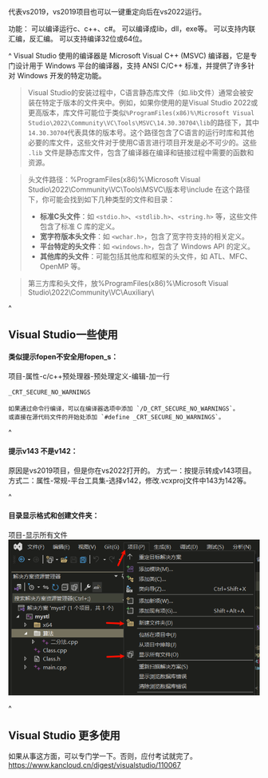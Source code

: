 代表vs2019，vs2019项目也可以一键重定向后在vs2022运行。

功能：
可以编译运行c、c++、c#。
可以编译成lib，dll，exe等。
可以支持内联汇编，反汇编。
可以支持编译32位或64位。


^
Visual Studio 使用的编译器是 Microsoft Visual C++ (MSVC) 编译器，它是专门设计用于 Windows 平台的编译器，支持 ANSI C/C++ 标准，并提供了许多针对 Windows 开发的特定功能。

>Visual Studio的安装过程中，‌C语言静态库文件（‌如.lib文件）‌通常会被安装在特定于版本的文件夹中。‌例如，‌如果你使用的是Visual Studio 2022或更高版本，‌库文件可能位于类似`%ProgramFiles(x86)%\Microsoft Visual Studio\2022\Community\VC\Tools\MSVC\14.30.30704\lib`的路径下，‌其中`14.30.30704`代表具体的版本号。‌这个路径包含了C语言的运行时库和其他必要的库文件，‌这些文件对于使用C语言进行项目开发是必不可少的。‌这些 `.lib` 文件是静态库文件，包含了编译器在编译和链接过程中需要的函数和资源。


>头文件路径：%ProgramFiles(x86)%\Microsoft Visual Studio\2022\Community\VC\Tools\MSVC\版本号\include
 >在这个路径下，你可能会找到如下几种类型的文件和目录：
>* **标准C头文件**：如 `<stdio.h>`、`<stdlib.h>`、`<string.h>` 等，这些文件包含了标准 C 库的定义。
>* **宽字符版本头文件**：如 `<wchar.h>`，包含了宽字符支持的相关定义。
>* **平台特定的头文件**：如 `<windows.h>`，包含了 Windows API 的定义。
>* **其他库的头文件**：可能包括其他库和框架的头文件，如 ATL、MFC、OpenMP 等。

>第三方库和头文件，放%ProgramFiles(x86)%\Microsoft Visual Studio\2022\Community\VC\Auxiliary\


^
## **Visual Studio一些使用**
#### 类似提示fopen不安全用fopen_s：
项目-属性-c/c++预处理器-预处理定义-编辑-加一行
```
_CRT_SECURE_NO_WARNINGS

如果通过命令行编译，可以在编译器选项中添加 `/D_CRT_SECURE_NO_WARNINGS`。
或直接在源代码文件的开始处添加 `#define _CRT_SECURE_NO_WARNINGS`。
```


^
#### 提示v143 不是v142：
原因是vs2019项目，但是你在vs2022打开的。
方式一：按提示转成v143项目。
方式二：属性-常规-平台工具集-选择v142，修改.vcxproj文件中143为142等。


^
#### 目录显示格式和创建文件夹：
项目-显示所有文件
![](.topwrite/assets/image_1740194273248.png)



^
## **Visual Studio 更多使用**
如果从事这方面，可以专门学一下。否则，应付考试就完了。
<https://www.kancloud.cn/digest/visualstudio/110067>